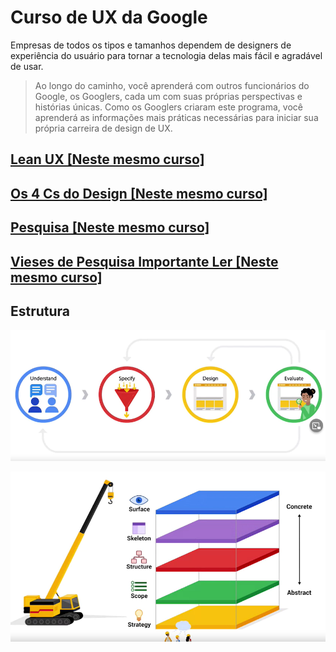 # Curso de UX da Google


Empresas de todos os tipos e tamanhos dependem de designers de experiência do
usuário para tornar a tecnologia delas mais fácil e agradável de usar.

> Ao longo do caminho, você aprenderá com outros funcionários do Google,
os Googlers, cada um com suas próprias perspectivas e histórias únicas. Como os
Googlers criaram este programa, você aprenderá as informações mais práticas
necessárias para iniciar sua própria carreira de design de UX.

## [Lean UX [Neste mesmo curso]](lean_ux/README.MD)

## [Os 4 Cs do Design [Neste mesmo curso]](os_4_C_s_do_design/README.MD)

## [Pesquisa [Neste mesmo curso]](pesquisa/README.MD)

## [Vieses de Pesquisa Importante Ler [Neste mesmo curso]](pesquisa/vies/README.MD)

## Estrutura
![Estrutura](img/intro/00_structure.png)


![Estrutura2](img/intro/00_structure2.PNG)

